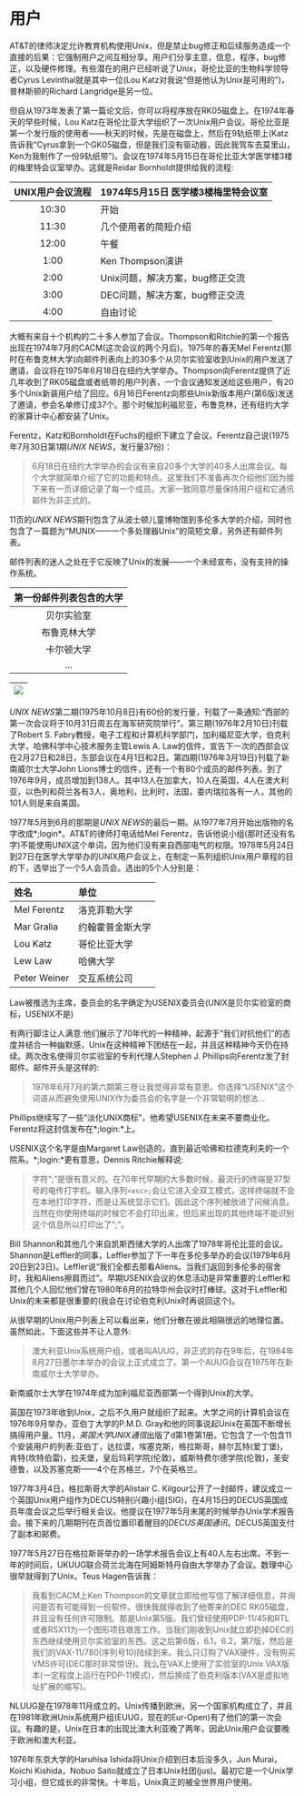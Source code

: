 # 用户

AT&T的律师决定允许教育机构使用Unix，但是禁止bug修正和后续服务造成一个直接的后果：它强制用户之间互相分享。用户们分享主意，信息，程序，bug修正，以及硬件修理。有些潜在的用户已经听说了Unix，哥伦比亚的生物科学领导者Cyrus Levinthal就是其中一位(Lou Katz对我说“但是他认为Unix是可用的”)，普林斯顿的Richard Langridge是另一位。

但自从1973年发表了第一篇论文后，你可以将程序放在RK05磁盘上。在1974年春天的早些时候，Lou Katz在哥伦比亚大学组织了一次Unix用户会议。哥伦比亚是第一个发行版的使用者——秋天的时候，先是在磁盘上，然后在9轨纸带上(Katz告诉我“Cyrus拿到一个GK05磁盘，但是我们没有驱动器，因此我驾车去莫里山，Ken为我制作了一份9轨纸带”)。会议在1974年5月15日在哥伦比亚大学医学楼3楼的梅里特会议室举办。这就是Reidar Bornholdt提供给我的流程:

|UNIX用户会议流程| 1974年5月15日 医学楼3楼梅里特会议室|
|:-:|:--|
|10:30|开始|
|11:30|几个使用者的简短介绍|
|12:00|午餐|
|1:00|Ken Thompson演讲|
|2:00|Unix问题，解决方案，bug修正交流|
|3:00|DEC问题，解决方案，bug修正交流|
|4:00|自由讨论|

大概有来自十个机构的二十多人参加了会议。Thompson和Ritchie的第一个报告出现在1974年7月的CACM(这次会议的两个月后)。1975年的春天Mel Ferentz(那时在布鲁克林大学)向邮件列表向上的30多个从贝尔实验室收到Unix的用户发送了邀请，会议将在1975年6月18日在纽约大学举办。Thompson向Ferentz提供了近几年收到了RK05磁盘或者纸带的用户列表，一个会议通知发送给这些用户，有20多个Unix新装用户给了回应。6月16日Ferentz向那些Unix新版本用户(第6版)发送了邀请，参会名单修订成37个。那个时候加利福尼亚，布鲁克林，还有纽约大学的家算计中心都安装了Unix。

Ferentz，Katz和Bornholdt在Fuchs的组织下建立了会议。Ferentz自己说(1975年7月30日第1期*UNIX NEWS*，发行量37份)：

> 6月18日在纽约大学举办的会议有来自20多个大学的40多人出席会议。每个大学就简单介绍了它的功能和特点。这里我们不准备再次介绍他们因为接下来有一页详细记录了每一个成员。大家一致同意尽量保持用户组和它通讯邮件为非正式的。

11页的*UNIX NEWS*期刊包含了从波士顿儿童博物馆到多伦多大学的介绍，同时也包含了一篇题为“MUNIX——一个多处理器Unix”的简短文章，另外还有邮件列表。

邮件列表的迷人之处在于它反映了Unix的发展——一个未经宣布，没有支持的操作系统。

|第一份邮件列表包含的大学|
|:-:|
|贝尔实验室|
|布鲁克林大学|
|卡尔顿大学|
|...|

| ![](/assets/institutions.jpg) |
| :-: |

*UNIX NEWS*第二期(1975年10月8日)有60份的发行量，刊载了一条通知:“西部的第一次会议将于10月31日周五在海军研究院举行”。第三期(1976年2月10日)刊载了Robert S. Fabry教授，电子工程和计算机科学部门，加利福尼亚大学，伯克利大学，哈佛科学中心技术服务主管Lewis A. Law的信件，宣告下一次的西部会议在2月27日和28日，东部会议在4月1日和2日。第四期(1976年3月19日)刊载了新南威尔士大学John Lions博士的信件，还有一个有80个成员的邮件列表。到了1976年9月，成员增加到138人。其中13人在加拿大，10人在英国，4人在澳大利亚，以色列和荷兰各有3人，奥地利，比利时，法国，委内瑞拉各有一人，其他的101人则是来自美国。

1977年5月到6月的那期是*UNIX NEWS*的最后一期。从1977年7月开始出版物的名字改成*;login*。AT&T的律师打电话给Mel Ferentz，告诉他说小组(那时还没有名字)不能使用UNIX这个单词，因为他们没有来自西部电气的权限。1978年5月24日到27日在医学大学举办的UNIX用户会议上，在制定一系列组织Unix用户章程的目的下，选举出了一个5人会员会。选出的5个人分别是：

|姓名|单位|
|:--|:--|
|Mel Ferentz|洛克菲勒大学|
|Mar Gralia|约翰霍普金斯大学|
|Lou Katz|哥伦比亚大学|
|Lew Law|哈佛大学|
|Peter Weiner|交互系统公司|

Law被推选为主席，委员会的名字确定为USENIX委员会(UNIX是贝尔实验室的商标，USENIX不是)

有两行脚注让人满意:他们展示了70年代的一种精神，起源于“我们对抗他们”的态度并结合一种幽默感，Unix在这种精神下团结在一起，并且这种精神今天仍在持续。两次改名使得贝尔实验室的专利代理人Stephen J. Phillips向Ferentz发了封邮件。邮件开头是这样的:

> 1978年6月7月的第六期第三卷让我觉得非常有意思。你选择“USENIX”这个词语从而避免使用UNIX作为委员会的名字是一个非常聪明的想法...

Phillips继续写了一些“淡化UNIX商标”，他希望USENIX在未来不要商业化。Ferentz将这封信发布在*;login:*上。

USENIX这个名字是由Margaret Law创造的，直到最近哈佛和拉德克利夫的一个院系。*;login:*更有意思，Dennis Ritchie解释说:

> 字符“;”是很有意义的。在70年代早期的大多数时候，最流行的终端是37型号的电传打字机。输入序列`<esc>;`会让它进入全双工模式，这样终端就不会在本地打印字符，而是让系统显示它们。因此这个序列被放进了问候消息。当然在你使用终端的时候它不会打印出来，但后来出现的其他终端不能识别这个信息所以打印出了“;”。

Bill Shannon和其他几个来自凯斯西储大学的人出席了1978年哥伦比亚的会议。Shannon是Leffler的同事，Leffler参加了下一年在多伦多举办的会议(1979年6月20日到23日)。Leffler说“我们全都去那看Aliens。当我们返回到多伦多的宿舍时，我和Aliens擦肩而过”。早期USENIX会议的休息活动是非常重要的:Leffler和其他几个人回忆他们曾在1980年6月的拉特华州会议时打棒球。这对于Leffler和Unix的未来都是很重要的(我会在讨论伯克利Unix时再说回这个)。

从很早期的Unix用户列表上可以看出来，他们分散在彼此相隔很远的地理位置。虽然如此，下面这些并不让人意外:

> 澳大利亚Unix系统用户组，或者叫AUUG，非正式的存在9年后，在1984年8月27日墨尔本举办的会议上正式成立了。第一个AUUG会议在1975年在新南威尔士大学举办。

新南威尔士大学在1974年成为加利福尼亚西部第一个得到Unix的大学。

英国在1973年收到Unix，之后不久用户就组织了起来。大学之间的计算机会议在1976年9月举办，亚伯丁大学的P.M.D. Gray和他的同事说起Unix在英国不断增长搞得用户量。11月，*英国大学UNIX通信*出版了d第1卷第1册。它包含了一个包含11个安装用户的列表:亚伯丁，达拉谟，埃塞克斯，格拉斯哥，赫尔瓦特(爱丁堡)，肯特(坎特伯雷)，拉夫堡，皇后玛莉学院(伦敦)，威斯特费尔德学院(伦敦)，圣安德鲁，以及苏塞克斯——4个在苏格兰，7个在英格兰。

1977年3月4日，格拉斯哥大学的Alistair C. Kilgour公开了一封邮件，建议成立一个英国Unix用户组作为DECUS特别兴趣小组(SIG)，在4月15日的DECUS英国成员年度会议之后举行相关会议。他提议在1977年5月末尾的时候举办Unix学术报告会。接下来的几期期刊在页首位置印着醒目的*DECUS英国通讯*。DECUS英国支付了副本和邮费。

1977年5月27日在格拉斯哥举办的一场学术报告会议上有40人左右出席。不到一年的时间后，UKUUG联合荷兰北海在阿姆斯特丹自由大学举办了会议。数理中心很早就得到了Unix。Teus Hagen告诉我：

> 我看到CACM上Ken Thompson的文章就立即给他写信了解详细信息，并询问是否有可能得到一份软件。很快我就得收到了他寄来的DEC RK05磁盘，并且没有任何许可限制。那是Unix第5版。我们曾经使用PDP-11/45和RTL或者RSX11为一个图形项目艰苦工作。当我们刚收到Unix就立即扔掉DEC的东西继续使用贝尔实验室的东西。这之后第6版，6.1，6.2，第7版，然后是我们的VAX-11/780(序列号10)陆续到来。我么只订购了VAX硬件，没有购买VMS许可(DEC那时非常惊讶)。我么在VAX上使用了实验室的Unix VAX版本(一定程度上运行在PDP-11模式)，然后换成了伯克利版本(VAX是虚拟地址扩展的缩写)。

NLUUG是在1978年11月成立的。Unix传播到欧洲，另一个国家机构成立了，并且在1981年欧洲Unix系统用户组(EUUG，现在的Eur-Open)有了他们的第一次会议。有趣的是，Unix在日本的出现比澳大利亚晚了两年，因此Unix用户会议要晚于欧洲和澳大利亚。

1976年东京大学的Haruhisa Ishida将Unix介绍到日本后没多久，Jun Murai，Koichi Kishida，Nobuo Saito就成立了日本Unix社团(jus)。最初它是一个Unix学习小组，但它成长的非常快。十年后，Unix真正的被全世界用户使用。
